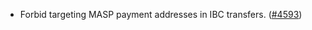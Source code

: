 - Forbid targeting MASP payment addresses in IBC transfers.
  ([\#4593](https://github.com/anoma/namada/pull/4593))